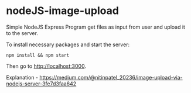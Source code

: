 # nodeJS-image-upload

Simple NodeJS Express Program get files as input from user and upload it to the server. 

To install necessary packages and start the server: 
    
    npm install && npm start

Then go to [http://localhost:3000](http://localhost:3000). 

Explanation - https://medium.com/@nitinpatel_20236/image-upload-via-nodejs-server-3fe7d3faa642
